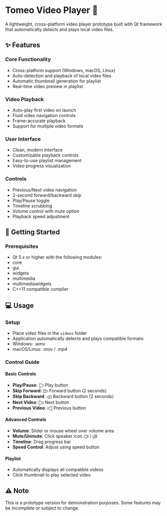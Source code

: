 # Tomeo Video Player 🎥

A lightweight, cross-platform video player prototype built with Qt framework that automatically detects and plays local video files.

## ✨ Features

### Core Functionality
- Cross-platform support (Windows, macOS, Linux)
- Auto-detection and playback of local video files
- Automatic thumbnail generation for playlist
- Real-time video preview in playlist

### Video Playback
- Auto-play first video on launch
- Fluid video navigation controls
- Frame-accurate playback
- Support for multiple video formats

### User Interface
- Clean, modern interface
- Customizable playback controls
- Easy-to-use playlist management 
- Video progress visualization

### Controls
- Previous/Next video navigation
- 2-second forward/backward skip
- Play/Pause toggle
- Timeline scrubbing
- Volume control with mute option
- Playback speed adjustment

## 🚀 Getting Started

### Prerequisites

- Qt 5.x or higher with the following modules:
 - core
 - gui
 - widgets
 - multimedia
 - multimediawidgets
- C++11 compatible compiler

## 💻 Usage

### Setup
- Place video files in the `videos` folder
- Application automatically detects and plays compatible formats:
- Windows: .wmv
- macOS/Linux: .mov / .mp4

### Control Guide

#### Basic Controls
- **Play/Pause**: <img src="icons/play-dark.svg" alt="play icon" width="16" height="16" style="vertical-align: middle;"> Play button 
- **Skip Forward**: <img src="icons/fast-forward-dark.svg" alt="play icon" width="16" height="16" style="vertical-align: middle;"> Forward button (2 seconds)
- **Skip Backward**: <img src="icons/rewind-dark.svg" alt="play icon" width="16" height="16" style="vertical-align: middle;"> Backward button (2 seconds)
- **Next Video**: <img src="icons/next-dark.svg" alt="play icon" width="16" height="16" style="vertical-align: middle;"> Next button
- **Previous Video**: <img src="icons/previous-dark.svg" alt="play icon" width="16" height="16" style="vertical-align: middle;"> Previous button

#### Advanced Controls
- **Volume**:  Slider or mouse wheel over volume area 
- **Mute/Unmute**:  Click speaker icon <img src="icons/volume-dark.svg" alt="play icon" width="16" height="16" style="vertical-align: middle;"> / <img src="icons/mute-dark.svg" alt="play icon" width="16" height="16" style="vertical-align: middle;">
- **Timeline**: Drag progress bar
- **Speed Control**: Adjust using speed button

#### Playlist
- Automatically displays all compatible videos
- Click thumbnail to play selected video

## ⚠️ Note

This is a prototype version for demonstration purposes. Some features may be incomplete or subject to change.